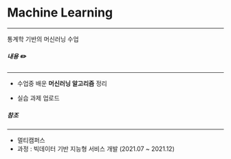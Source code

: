 # Machine Learning

___

통계학 기반의 머신러닝 수업 



##### 내용 ✏️

___

* 수업중 배운 **머신러닝 알고리즘** 정리

- 실습 과제 업로드



##### 참조

____

* 멀티캠퍼스 
* 과정 : 빅데이터 기반 지능형 서비스 개발 (2021.07 ~ 2021.12)

